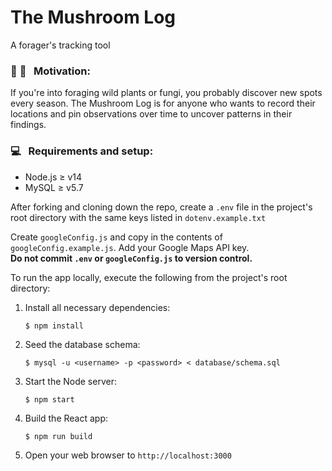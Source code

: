 # The Mushroom Log
A forager's tracking tool

### :mushroom: :herb: &nbsp; Motivation:
If you're into foraging wild plants or fungi, you probably discover new spots every season. The Mushroom Log is for anyone who wants to record their locations and pin observations over time to uncover patterns in their findings.

### :computer: &nbsp; Requirements and setup:
- Node.js ≥ v14
- MySQL ≥ v5.7

After forking and cloning down the repo, create a `.env` file in the project's root directory with the same keys listed in `dotenv.example.txt` <br />

Create `googleConfig.js` and copy in the contents of `googleConfig.example.js`. Add your Google Maps API key. <br />
**Do not commit `.env` or `googleConfig.js` to version control.** <br />

To run the app locally, execute the following from the project's root directory:
1. Install all necessary dependencies:
    ```shell
    $ npm install
    ```
2. Seed the database schema:
    ```shell
    $ mysql -u <username> -p <password> < database/schema.sql
    ```
3. Start the Node server:
    ```console
    $ npm start
    ```
4. Build the React app:
    ```shell
    $ npm run build
    ```
5. Open your web browser to `http://localhost:3000`
